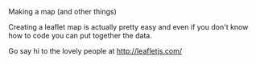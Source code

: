 Making a map (and other things)

Creating a leaflet map is actually pretty easy and even if you don't know how to code you can put together the data.

Go say hi to the lovely people at http://leafletjs.com/
